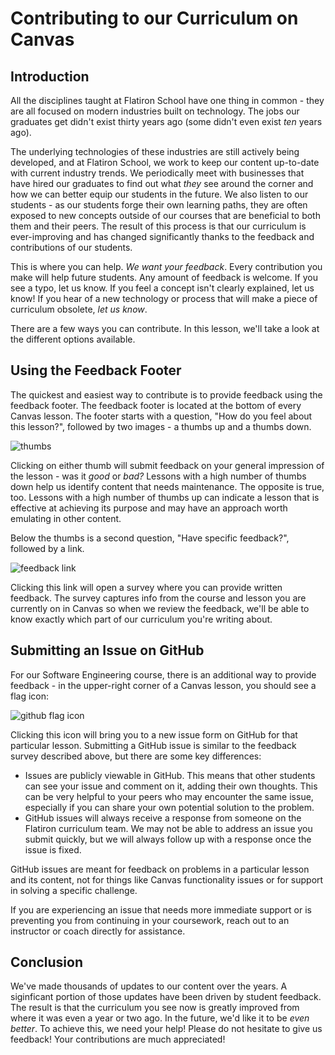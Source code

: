 # Contributing to our Curriculum on Canvas

## Introduction

All the disciplines taught at Flatiron School have one thing in common - they
are all focused on modern industries built on technology. The jobs our graduates
get didn't exist thirty years ago (some didn't even exist _ten_ years ago).

The underlying technologies of these industries are still actively being
developed, and at Flatiron School, we work to keep our content up-to-date with
current industry trends. We periodically meet with businesses that have hired
our graduates to find out what _they_ see around the corner and how we can
better equip our students in the future. We also listen to our students - as our
students forge their own learning paths, they are often exposed to new concepts
outside of our courses that are beneficial to both them and their peers. The
result of this process is that our curriculum is ever-improving and has changed
significantly thanks to the feedback and contributions of our students.

This is where you can help. _We want your feedback_. Every contribution you make
will help future students. Any amount of feedback is welcome. If you see a typo,
let us know. If you feel a concept isn't clearly explained, let us know! If you
hear of a new technology or process that will  make a piece of curriculum
obsolete, _let us know_.

There are a few ways you can contribute. In this lesson, we'll take a look at
the different options available.

## Using the Feedback Footer

The quickest and easiest way to contribute is to provide feedback using the
feedback footer. The feedback footer is located at the bottom of every Canvas
lesson. The footer starts with a question, "How do you feel about this lesson?",
followed by two images - a thumbs up and a thumbs down.

![thumbs]()

Clicking on either thumb will submit feedback on your general impression of the
lesson - was it _good_ or _bad?_ Lessons with a high number of thumbs down help
us identify content that needs maintenance. The opposite is true, too. Lessons
with a high number of thumbs up can indicate a lesson that is effective at
achieving its purpose and may have an approach worth emulating in other content.

Below the thumbs is a second question, "Have specific feedback?", followed by a
link.

![feedback link]()

Clicking this link will open a survey where you can provide written
feedback. The survey captures info from the course and lesson you are currently
on in Canvas so when we review the feedback, we'll be able to know exactly which
part of our curriculum you're writing about.

## Submitting an Issue on GitHub

For our Software Engineering course, there is an additional way to provide
feedback - in the upper-right corner of a Canvas lesson, you should see a flag
icon:

![github flag icon]()

Clicking this icon will bring you to a new issue form on GitHub for that
particular lesson. Submitting a GitHub issue is similar to the feedback survey
described above, but there are some key differences:

- Issues are publicly viewable in GitHub. This means that other students can see
  your issue and comment on it, adding their own thoughts. This can be very
  helpful to your peers who may encounter the same issue, especially if you can
  share your own potential solution to the problem.
- GitHub issues will always receive a response from someone on the Flatiron
  curriculum team. We may not be able to address an issue you submit quickly,
  but we will always follow up with a response once the issue is fixed.

GitHub issues are meant for feedback on problems in a particular lesson and its
content, not for things like Canvas functionality issues or for support in
solving a specific challenge.

If you are experiencing an issue that needs more immediate support or is
preventing you from continuing in your coursework, reach out to an instructor or
coach directly for assistance.

## Conclusion

We've made thousands of updates to our content over the years. A siginficant
portion of those updates have been driven by student feedback. The result is
that the curriculum you see now is greatly improved from where it was even a
year or two ago. In the future, we'd like it to be _even better_. To achieve
this, we need your help! Please do not hesitate to give us feedback! Your
contributions are much appreciated!